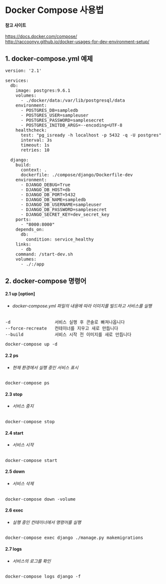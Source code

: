 # Docker Compose 사용법

#### 참고 사이트
https://docs.docker.com/compose/ <br>
http://raccoonyy.github.io/docker-usages-for-dev-environment-setup/

## 1. docker-compose.yml 예제
<pre>
version: '2.1'

services:
  db:
    image: postgres:9.6.1
    volumes:
      - ./docker/data:/var/lib/postgresql/data
    environment:
      - POSTGRES_DB=sampledb
      - POSTGRES_USER=sampleuser
      - POSTGRES_PASSWORD=samplesecret
      - POSTGRES_INITDB_ARGS=--encoding=UTF-8
    healthcheck:
      test: "pg_isready -h localhost -p 5432 -q -U postgres"
      interval: 3s
      timeout: 1s
      retries: 10

  django:
    build:
      context: .
      dockerfile: ./compose/django/Dockerfile-dev
    environment:
      - DJANGO_DEBUG=True
      - DJANGO_DB_HOST=db
      - DJANGO_DB_PORT=5432
      - DJANGO_DB_NAME=sampledb
      - DJANGO_DB_USERNAME=sampleuser
      - DJANGO_DB_PASSWORD=samplesecret
      - DJANGO_SECRET_KEY=dev_secret_key
    ports:
      - "8000:8000"
    depends_on:
      db:
        condition: service_healthy
    links:
      - db
    command: /start-dev.sh
    volumes:
      - ./:/app
</pre>


## 2. docker-compose 명령어
#### 2.1 up [option]
- ###### docker-compose.yml 파일의 내용에 따라 이미지를 빌드하고 서비스를 실행
<pre>
-d                 서비스 실행 후 콘솔로 빠져나옵니다
--force-recreate   컨테이너를 지우고 새로 만듭니다
--build            서비스 시작 전 이미지를 새로 만듭니다
</pre>
<pre>
docker-compose up -d
</pre>
#### 2.2 ps
- ###### 현재 환경에서 실행 중인 서비스 표시
<pre>
docker-compose ps
</pre>
#### 2.3 stop
- ###### 서비스 중지
<pre>
docker-compose stop
</pre>
#### 2.4 start
- ###### 서비스 시작
<pre>
docker-compose start
</pre>
#### 2.5 down
- ###### 서비스 삭제
<pre>
docker-compose down -volume
</pre>
#### 2.6 exec
- ###### 실행 중인 컨테이너에서 명령어를 실행
<pre>
docker-compose exec django ./manage.py makemigrations
</pre>
#### 2.7 logs
- ###### 서비스의 로그를 확인
<pre>
docker-compose logs django -f
</pre>
